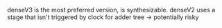 denseV3 is the most preferred version, is synthesizable.
denseV2 uses a stage that isn't triggered by clock for adder tree -> potentially risky

